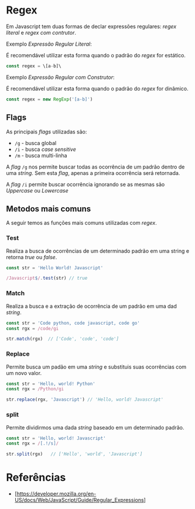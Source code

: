 # Regex

Em Javascript tem duas formas de declar expressões regulares: *regex literal* e *regex com contrutor*.

Exemplo *Expressão Regular Literal*:

É recomendável utilizar esta forma quando o padrão do *regex* for estático.

```javascript
const regex = \[a-b]\
```

Exemplo *Expressão Regular com Construtor*:

É recomendável utilizar esta forma quando o padrão do *regex* for dinâmico.

```javascript
const regex = new RegExp('[a-b]')
```

## Flags

As principais *flags* utilizadas são:

- `/g`  - busca global
- `/i` - busca *case sensitive*
- `/m` - busca multi-linha

A *flag* `/g` nos permite  buscar todas as ocorrência de um padrão dentro de uma *string*. Sem esta *flag*, apenas a primeira ocorrência será retornada.

A *flag* `/i` permite buscar ocorrência ignorando se as mesmas são *Uppercase* ou *Lowercase*

## Metodos mais comuns

A seguir temos as funções mais comuns utilizadas com *regex*.

### Test

Realiza a busca de ocorrências de um determinado padrão em uma string e retorna *true* ou *false*.

```javascript
const str = 'Hello World! Javascript'

/Javascript$/.test(str) // true
```

### Match

Realiza a busca e a extração de ocorrência de um padrão em uma dad *string*.

```javascript
const str = 'Code python, code javascript, code go'
const rgx = /code/gi

str.match(rgx)  // ['Code', 'code', 'code']
```

### Replace

Permite busca um padão em uma *string* e substituis suas ocorrências com um novo valor.

```javascript
const str = 'Hello, world! Python'
const rgx = /Python/gi

str.replace(rgx, 'Javascript') // 'Hello, world! Javascript' 
```

### split

Permite dividirmos uma dada *string* baseado em um determinado padrão.

```javascript
const str = 'Hello, world! Javascript'
const rgx = /[.!/s]/

str.split(rgx)   // ['Hello', 'world', 'Javascript']
```

# Referências
- [https://developer.mozilla.org/en-US/docs/Web/JavaScript/Guide/Regular_Expressions]







